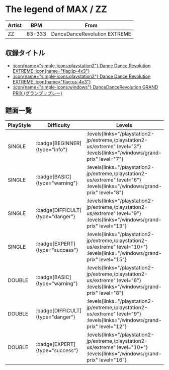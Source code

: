 # The legend of MAX / ZZ

|Artist|BPM|From|
|------|---|----|
|ZZ|83-333|DanceDanceRevolution EXTREME|

## 収録タイトル

- [:icon{name="simple-icons:playstation2"} Dance Dance Revolution EXTREME :icon{name="flag:jp-4x3"}](/playstation2-jp/extreme)
- [:icon{name="simple-icons:playstation2"} Dance Dance Revolution EXTREME :icon{name="flag:us-4x3"}](/playstation2-us/extreme)
- [:icon{name="simple-icons:windows"} DanceDanceRevolution GRAND PRIX (グランプリプレー)](/windows/grand-prix)

## 譜面一覧

|PlayStyle|Difficulty|Levels|Notes|Movie|
|---------|----------|------|-----|-----|
|SINGLE| :badge[BEGINNER]{type="info"}| :levels{links="/playstation2-jp/extreme,/playstation2-us/extreme" level="3"} :levels{links="/windows/grand-prix" level="7"}|174/0||
|SINGLE| :badge[BASIC]{type="warning"}| :levels{links="/playstation2-jp/extreme,/playstation2-us/extreme" level="6"} :levels{links="/windows/grand-prix" level="8"}|255/3||
|SINGLE| :badge[DIFFICULT]{type="danger"}| :levels{links="/playstation2-jp/extreme,/playstation2-us/extreme" level="9"} :levels{links="/windows/grand-prix" level="13"}|357/29||
|SINGLE| :badge[EXPERT]{type="success"}| :levels{links="/playstation2-jp/extreme,/playstation2-us/extreme" level="10+"} :levels{links="/windows/grand-prix" level="15"}|500/3||
|DOUBLE| :badge[BASIC]{type="warning"}| :levels{links="/playstation2-jp/extreme,/playstation2-us/extreme" level="6"} :levels{links="/windows/grand-prix" level="8"}|242/3||
|DOUBLE| :badge[DIFFICULT]{type="danger"}| :levels{links="/playstation2-jp/extreme,/playstation2-us/extreme" level="9"} :levels{links="/windows/grand-prix" level="12"}|366/3||
|DOUBLE| :badge[EXPERT]{type="success"}| :levels{links="/playstation2-jp/extreme,/playstation2-us/extreme" level="10+"} :levels{links="/windows/grand-prix" level="16"}|484/3||
